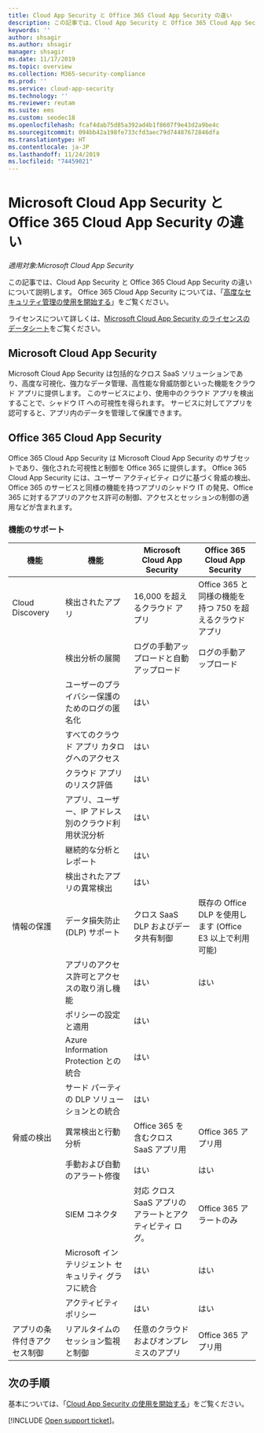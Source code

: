 ```yaml
---
title: Cloud App Security と Office 365 Cloud App Security の違い
description: この記事では、Cloud App Security と Office 365 Cloud App Security の違いについて説明します。
keywords: ''
author: shsagir
ms.author: shsagir
manager: shsagir
ms.date: 11/17/2019
ms.topic: overview
ms.collection: M365-security-compliance
ms.prod: ''
ms.service: cloud-app-security
ms.technology: ''
ms.reviewer: reutam
ms.suite: ems
ms.custom: seodec18
ms.openlocfilehash: fcaf4dab75d85a392ad4b1f8607f9e43d2a9be4c
ms.sourcegitcommit: 094bb42a198fe733cfd3aec79d74487672846dfa
ms.translationtype: HT
ms.contentlocale: ja-JP
ms.lasthandoff: 11/24/2019
ms.locfileid: "74459021"
---
```

# <a name="what-are-the-differences-between-microsoft-cloud-app-security-and-office-365-cloud-app-security"></a>Microsoft Cloud App Security と Office 365 Cloud App Security の違い

*適用対象:Microsoft Cloud App Security*

この記事では、Cloud App Security と Office 365 Cloud App Security の違いについて説明します。 Office 365 Cloud App Security については、「[高度なセキュリティ管理の使用を開始する](https://support.office.com/article/Get-started-with-Advanced-Management-Security-d9ee4d67-f2b3-42b4-9c9e-c4529904990a)」をご覧ください。

ライセンスについて詳しくは、[Microsoft Cloud App Security のライセンスのデータシート](https://aka.ms/mcaslicensing)をご覧ください。

## <a name="microsoft-cloud-app-security"></a>Microsoft Cloud App Security

Microsoft Cloud App Security は包括的なクロス SaaS ソリューションであり、高度な可視化、強力なデータ管理、高性能な脅威防御といった機能をクラウド アプリに提供します。 このサービスにより、使用中のクラウド アプリを検出することで、シャドウ IT への可視性を得られます。 サービスに対してアプリを認可すると、アプリ内のデータを管理して保護できます。

## <a name="office-365-cloud-app-security"></a>Office 365 Cloud App Security

Office 365 Cloud App Security は Microsoft Cloud App Security のサブセットであり、強化された可視性と制御を Office 365 に提供します。 Office 365 Cloud App Security には、ユーザー アクティビティ ログに基づく脅威の検出、Office 365 のサービスと同様の機能を持つアプリのシャドウ IT の発見、Office 365 に対するアプリのアクセス許可の制御、アクセスとセッションの制御の適用などが含まれます。

### <a name="feature-support"></a>機能のサポート

|機能|機能|Microsoft Cloud App Security|Office 365 Cloud App Security|
|----|----|----|----|
|Cloud Discovery|検出されたアプリ |16,000 を超えるクラウド アプリ  |Office 365 と同様の機能を持つ 750 を超えるクラウド アプリ|
||検出分析の展開|ログの手動アップロードと自動アップロード|ログの手動アップロード|
||ユーザーのプライバシー保護のためのログの匿名化|はい||
||すべてのクラウド アプリ カタログへのアクセス|はい||
||クラウド アプリのリスク評価|はい||
||アプリ、ユーザー、IP アドレス別のクラウド利用状況分析|はい||
||継続的な分析とレポート|はい||
||検出されたアプリの異常検出|はい||
|情報の保護|データ損失防止 (DLP) サポート|クロス SaaS DLP およびデータ共有制御|既存の Office DLP を使用します (Office E3 以上で利用可能)|
||アプリのアクセス許可とアクセスの取り消し機能|はい|はい|
||ポリシーの設定と適用|はい||
||Azure Information Protection との統合 |はい||
||サード パーティの DLP ソリューションとの統合|はい||
|脅威の検出|異常検出と行動分析|Office 365 を含むクロス SaaS アプリ用|Office 365 アプリ用 |
||手動および自動のアラート修復|はい|はい|
||SIEM コネクタ|対応 クロス SaaS アプリのアラートとアクティビティ ログ。|Office 365 アラートのみ|
||Microsoft インテリジェント セキュリティ グラフに統合|はい|はい|
||アクティビティ ポリシー|はい|はい|
|アプリの条件付きアクセス制御|リアルタイムのセッション監視と制御|任意のクラウドおよびオンプレミスのアプリ|Office 365 アプリ用|

## <a name="next-steps"></a>次の手順

基本については、「[Cloud App Security の使用を開始する](getting-started-with-cloud-app-security.md)」をご覧ください。

[!INCLUDE [Open support ticket](includes/support.md)]。
